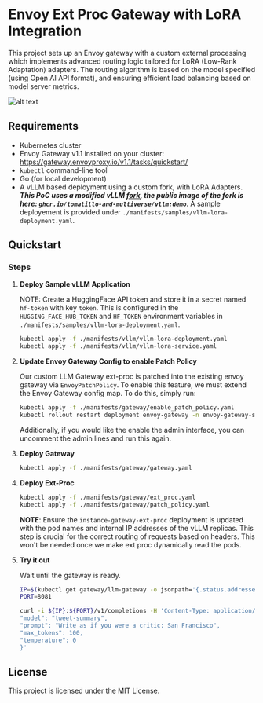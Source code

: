 # Envoy Ext Proc Gateway with LoRA Integration

This project sets up an Envoy gateway with a custom external processing which implements advanced routing logic tailored for LoRA (Low-Rank Adaptation) adapters. The routing algorithm is based on the model specified (using Open AI API format), and ensuring efficient load balancing based on model server metrics.

![alt text](./envoy-gateway-bootstrap.png)

## Requirements

- Kubernetes cluster
- Envoy Gateway v1.1 installed on your cluster: https://gateway.envoyproxy.io/v1.1/tasks/quickstart/
- `kubectl` command-line tool
- Go (for local development)
- A vLLM based deployment using a custom fork, with LoRA Adapters.  ***This PoC uses a modified vLLM [fork](https://github.com/kaushikmitr/vllm), the public image of the fork is here: `ghcr.io/tomatillo-and-multiverse/vllm:demo`***. A sample deployement is provided under `./manifests/samples/vllm-lora-deployment.yaml`.

## Quickstart

### Steps

1. **Deploy Sample vLLM Application**

   NOTE: Create a HuggingFace API token and store it in a secret named `hf-token` with key `token`. This is configured in the `HUGGING_FACE_HUB_TOKEN` and `HF_TOKEN` environment variables in `./manifests/samples/vllm-lora-deployment.yaml`.

   ```bash
   kubectl apply -f ./manifests/vllm/vllm-lora-deployment.yaml
   kubectl apply -f ./manifests/vllm/vllm-lora-service.yaml
   ```

1. **Update Envoy Gateway Config to enable Patch Policy**

   Our custom LLM Gateway ext-proc is patched into the existing envoy gateway via `EnvoyPatchPolicy`. To enable this feature, we must extend the Envoy Gateway config map. To do this, simply run:
   ```bash
   kubectl apply -f ./manifests/gateway/enable_patch_policy.yaml
   kubectl rollout restart deployment envoy-gateway -n envoy-gateway-system

   ```
   Additionally, if you would like the enable the admin interface, you can uncomment the admin lines and run this again.


1. **Deploy Gateway**

   ```bash
   kubectl apply -f ./manifests/gateway/gateway.yaml
   ```

1. **Deploy Ext-Proc**

   ```bash
   kubectl apply -f ./manifests/gateway/ext_proc.yaml
   kubectl apply -f ./manifests/gateway/patch_policy.yaml
   ```
   **NOTE**: Ensure the `instance-gateway-ext-proc` deployment is updated with the pod names and internal IP addresses of the vLLM replicas. This step is crucial for the correct routing of requests based on headers. This won't be needed once we make ext proc dynamically read the pods.

1. **Try it out**

   Wait until the gateway is ready.

   ```bash
   IP=$(kubectl get gateway/llm-gateway -o jsonpath='{.status.addresses[0].value}')
   PORT=8081

   curl -i ${IP}:${PORT}/v1/completions -H 'Content-Type: application/json' -d '{
   "model": "tweet-summary",
   "prompt": "Write as if you were a critic: San Francisco",
   "max_tokens": 100,
   "temperature": 0
   }'
   ```

## License

This project is licensed under the MIT License.
